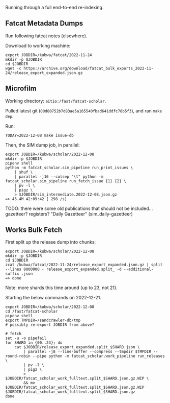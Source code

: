 
Running through a full end-to-end re-indexing.


## Fatcat Metadata Dumps

Run following fatcat notes (elsewhere).

Download to working machine:

    export JOBDIR=/kubwa/fatcat/2022-11-24
    mkdir -p $JOBDIR
    cd $JOBDIR
    wget -c https://archive.org/download/fatcat_bulk_exports_2022-11-24/release_export_expanded.json.gz

## Microfilm

Working directory: `aitio:/fast/fatcat-scholar`. 

Pulled latest git (`00d80752b7d83ae5a165540fbad641ddfc78b5f3`), and ran `make
dep`.

Run:

    TODAY=2022-12-08 make issue-db

Then, the SIM dump job, in parallel:

    export JOBDIR=/kubwa/scholar/2022-12-08
    mkdir -p $JOBDIR
    pipenv shell
    python -m fatcat_scholar.sim_pipeline run_print_issues \
        | shuf \
        | parallel -j16 --colsep "\t" python -m fatcat_scholar.sim_pipeline run_fetch_issue {1} {2} \
        | pv -l \
        | pigz \
        > $JOBDIR/sim_intermediate.2022-12-08.json.gz
    => 45.4M 42:09:42 [ 298 /s]

TODO: there were some old publications that should not be included... gazetteer? registers?
    "Daily Gazetteer" (sim_daily-gazetteer)

## Works Bulk Fetch

First split up the release dump into chunks:

    export JOBDIR=/kubwa/scholar/2022-12-08
    mkdir -p $JOBDIR
    cd $JOBDIR
    zcat /kubwa/fatcat/2022-11-24/release_export_expanded.json.gz | split --lines 8000000 - release_export_expanded.split_ -d --additional-suffix .json
    => done

Note: more shards this time around (up to 23, not 21).

Starting the below commands on 2022-12-21.

    export JOBDIR=/kubwa/scholar/2022-12-08
    cd /fast/fatcat-scholar
    pipenv shell
    export TMPDIR=/sandcrawler-db/tmp
    # possibly re-export JOBDIR from above?

    # fetch
    set -u -o pipefail
    for SHARD in {00..23}; do
        cat $JOBDIR/release_export_expanded.split_$SHARD.json \
            | parallel -j8 --line-buffer --compress --tmpdir $TMPDIR --round-robin --pipe python -m fatcat_scholar.work_pipeline run_releases \
            | pv -l \
            | pigz \
            > $JOBDIR/fatcat_scholar_work_fulltext.split_$SHARD.json.gz.WIP \
            && mv $JOBDIR/fatcat_scholar_work_fulltext.split_$SHARD.json.gz.WIP $JOBDIR/fatcat_scholar_work_fulltext.split_$SHARD.json.gz
    done
